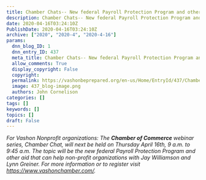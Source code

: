 ```yaml
---
title: Chamber Chats-- New federal Payroll Protection Program and other aid that can help non-profit organizations
description: Chamber Chats-- New federal Payroll Protection Program and other aid that can help non-profit organizations
date: 2020-04-16T03:24:10Z
PublishDate: 2020-04-16T03:24:10Z
archive: ["2020", "2020-4", "2020-4-16"]
params:
  dnn_blog_ID: 1
  dnn_entry_ID: 437
  meta_title: Chamber Chats-- New federal Payroll Protection Program and other aid that can help non-profit organizations
  allow_comments: True
  display_copyright: False
  copyright:
  permalink: https://vashonbeprepared.org/en-us/Home/EntryId/437/Chamber-Chats-New-federal-Payroll-Protection-Program-and-other-aid-that-can-help-non-profit-organizations
  image: 437_blog-image.png
  authors: John Cornelison
categories: []
tags: []
keywords: []
topics: []
draft: False
---
```


<p><i>For Vashon Nonprofit organizations: The <b>Chamber of Commerce </b>webinar series, Chamber Chat, will next be held on Thursday April 16</i><i>th</i><i>, 9 a.m. to 9:45 a.m. The topic will be the new federal Payroll Protection Program and other aid that can help non-profit organizations with Jay Williamson and Lynn Greiner. For more information or to register visit <a href="https://www.vashonchamber.com/">https://www.vashonchamber.com/</a>. </i></p>
